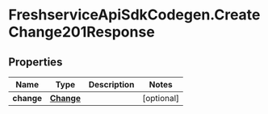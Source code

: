 # FreshserviceApiSdkCodegen.CreateChange201Response

## Properties

| Name       | Type                    | Description | Notes      |
| ---------- | ----------------------- | ----------- | ---------- |
| **change** | [**Change**](Change.md) |             | [optional] |
